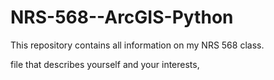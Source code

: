 # NRS-568--ArcGIS-Python
This repository contains all information on my NRS 568 class.

file that describes yourself and your interests, 
